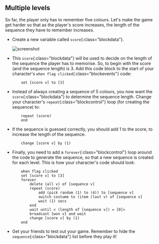 ## Multiple levels

So far, the player only has to remember five colours. Let's make the game get harder so that as the player's score increases, the length of the sequence they have to remember increases.

+ Create a new variable called `score`{:class="blockdata"}.

	![screenshot](images/colour-score.png)

+ This `score`{:class="blockdata"} will be used to decide on the length of the sequence the player has to memorise. So, to begin with the score (and the sequence length) is 3. Add this code block to the start of your character's `when flag clicked`{:class="blockevents"} code:

	```blocks
		set [score v] to [3]
	```

+ Instead of always creating a sequence of 5 colours, you now want the `score`{:class="blockdata"} to determine the sequence length. Change your character's `repeat`{:class="blockcontrol"} loop (for creating the sequence) to:

	```blocks
		repeat (score)
		end
	```

+ If the sequence is guessed correctly, you should add 1 to the score, to increase the length of the sequence.

	```blocks
		change [score v] by (1)
	```

+ Finally, you need to add a `forever`{:class="blockcontrol"} loop around the code to generate the sequence, so that a new sequence is created for each level. This is how your character's code should look:

	```blocks
		when flag clicked
		set [score v] to [3]
		forever
			delete (all v) of [sequence v]
			repeat (score)
				add (pick random (1) to (4)) to [sequence v]
				switch costume to (item (last v) of [sequence v]
				wait (1) secs
			end
			wait until < (length of [sequence v]) = [0]>
			broadcast [won v] and wait
			change [score v] by (1)
		end
	```

+ Get your friends to test out your game. Remember to hide the `sequence`{:class="blockdata"} list before they play it!

